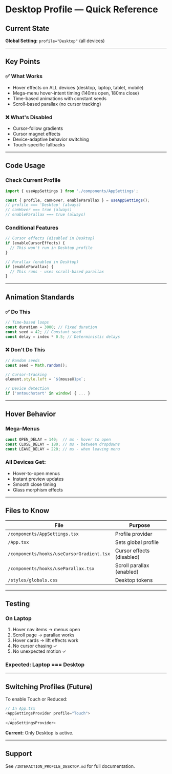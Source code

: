 # Desktop Profile — Quick Reference

## Current State

**Global Setting:** `profile="Desktop"` (all devices)

---

## Key Points

### ✅ What Works
- Hover effects on ALL devices (desktop, laptop, tablet, mobile)
- Mega-menu hover-intent timing (140ms open, 180ms close)
- Time-based animations with constant seeds
- Scroll-based parallax (no cursor tracking)

### ❌ What's Disabled
- Cursor-follow gradients
- Cursor magnet effects
- Device-adaptive behavior switching
- Touch-specific fallbacks

---

## Code Usage

### Check Current Profile
```typescript
import { useAppSettings } from './components/AppSettings';

const { profile, canHover, enableParallax } = useAppSettings();
// profile === 'Desktop' (always)
// canHover === true (always)
// enableParallax === true (always)
```

### Conditional Features
```typescript
// Cursor effects (disabled in Desktop)
if (enableCursorEffects) {
  // This won't run in Desktop profile
}

// Parallax (enabled in Desktop)
if (enableParallax) {
  // This runs - uses scroll-based parallax
}
```

---

## Animation Standards

### ✅ Do This
```typescript
// Time-based loops
const duration = 3000; // Fixed duration
const seed = 42; // Constant seed
const delay = index * 0.5; // Deterministic delays
```

### ❌ Don't Do This
```typescript
// Random seeds
const seed = Math.random();

// Cursor-tracking
element.style.left = `${mouseX}px`;

// Device detection
if ('ontouchstart' in window) { ... }
```

---

## Hover Behavior

### Mega-Menus
```typescript
const OPEN_DELAY = 140;  // ms - hover to open
const CLOSE_DELAY = 180; // ms - between dropdowns
const LEAVE_DELAY = 220; // ms - when leaving menu
```

### All Devices Get:
- Hover-to-open menus
- Instant preview updates
- Smooth close timing
- Glass morphism effects

---

## Files to Know

| File | Purpose |
|------|---------|
| `/components/AppSettings.tsx` | Profile provider |
| `/App.tsx` | Sets global profile |
| `/components/hooks/useCursorGradient.tsx` | Cursor effects (disabled) |
| `/components/hooks/useParallax.tsx` | Scroll parallax (enabled) |
| `/styles/globals.css` | Desktop tokens |

---

## Testing

### On Laptop
1. Hover nav items → menus open
2. Scroll page → parallax works
3. Hover cards → lift effects work
4. No cursor chasing ✓
5. No unexpected motion ✓

### Expected: Laptop === Desktop

---

## Switching Profiles (Future)

To enable Touch or Reduced:

```typescript
// In App.tsx
<AppSettingsProvider profile="Touch">
  ...
</AppSettingsProvider>
```

**Current:** Only Desktop is active.

---

## Support

See `/INTERACTION_PROFILE_DESKTOP.md` for full documentation.
